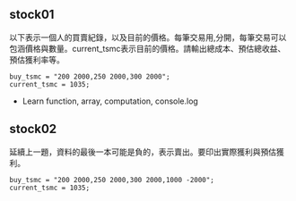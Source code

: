

## stock01

以下表示一個人的買賣紀錄，以及目前的價格。每筆交易用,分開，每筆交易可以包涵價格與數量。current_tsmc表示目前的價格。請輸出總成本、預估總收益、預估獲利率等。

```
buy_tsmc = "200 2000,250 2000,300 2000";
current_tsmc = 1035;
```

* Learn function, array, computation, console.log

## stock02

延續上一題，資料的最後一本可能是負的，表示賣出。要印出實際獲利與預估獲利。

```
buy_tsmc = "200 2000,250 2000,300 2000,1000 -2000";
current_tsmc = 1035;
```
